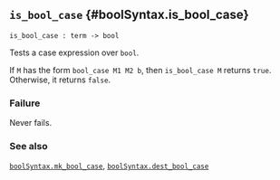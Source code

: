 ## `is_bool_case` {#boolSyntax.is_bool_case}


```
is_bool_case : term -> bool
```



Tests a case expression over `bool`.


If `M` has the form `bool_case M1 M2 b`, then `is_bool_case M`
returns `true`. Otherwise, it returns `false`.

### Failure

Never fails.

### See also

[`boolSyntax.mk_bool_case`](#boolSyntax.mk_bool_case), [`boolSyntax.dest_bool_case`](#boolSyntax.dest_bool_case)

